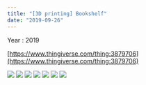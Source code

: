 ```yaml
---
title: "[3D printing] Bookshelf"
date: "2019-09-26"
---
```


Year : 2019

[https://www.thingiverse.com/thing:3879706](https://www.thingiverse.com/thing:3879706)

![](../photo/2019-09-26-bookshelf-1.jpeg)
![](../photo/2019-09-26-bookshelf-2.jpeg)
![](../photo/2019-09-26-bookshelf-3.jpeg)
![](../photo/2019-09-26-bookshelf-4.jpeg)
![](../photo/2019-09-26-bookshelf-5.jpeg)
![](../photo/2019-09-26-bookshelf-6.jpeg)
![](../photo/2019-09-26-bookshelf-7.jpeg)